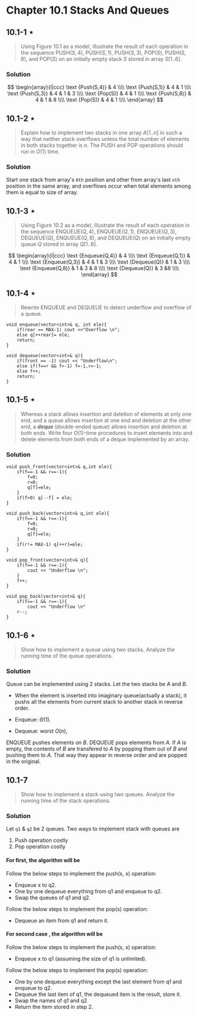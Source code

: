 # Chapter 10.1 Stacks And Queues

## 10.1-1 $\star$

> Using Figure 10.1 as a model, illustrate the result of each operation in the sequence $\text{PUSH}(S, 4)$, $\text{PUSH}(S, 1)$, $\text{PUSH}(S, 3)$, $\text{POP}(S)$, $\text{PUSH}(S, 8)$, and $\text{POP}(S)$ on an initially empty stack $S$ stored in array $S[1..6]$.

### Solution

$$
\begin{array}{l|ccc}
\text {Push(S,4)} & 4                 \\\\
\text {Push(S,1)} & 4 & 1             \\\\
\text {Push(S,3)} & 4 & 1 & 3         \\\\
\text {Pop(S)} & 4 & 1             \\\\
\text {Push(S,8)} & 4 & 1 & 8         \\\\
\text {Pop(S)} & 4 & 1             \\\\
\end{array}
$$

## 10.1-2 $\star$

> Explain how to implement two stacks in one array $A[1..n]$ in such a way that neither stack overflows unless the total number of elements in both stacks together is $n$. The $\text{PUSH}$ and $\text{POP}$ operations should run in $O(1)$ time.


### Solution

Start one stack from array's `0th` position and other from array's last `nth` position in the same array, and overflows occur when total elements among them is equal to size of array.


## 10.1-3 $\star$

> Using Figure 10.2 as a model, illustrate the result of each operation in the sequence $\text{ENQUEUE}(Q, 4)$, $\text{ENQUEUE}(Q ,1)$, $\text{ENQUEUE}(Q, 3)$, $\text{DEQUEUE}(Q)$, $\text{ENQUEUE}(Q, 8)$, and $\text{DEQUEUE}(Q)$ on an initially empty queue $Q$ stored in array $Q[1..6]$.

$$
\begin{array}{l|ccc}
\text {Enqueue(Q,4)} & 4                 \\\\
\text {Enqueue(Q,1)} & 4 & 1             \\\\
\text {Enqueue(Q,3)} & 4 & 1 & 3         \\\\
\text {Dequeue(Q)}  & 1 & 3             \\\\
\text {Enqueue(Q,8)}  & 1 & 3 & 8         \\\\
\text {Dequeue(Q)} & 3 &8             \\\\
\end{array}
$$


## 10.1-4 $\star$

> Rewrite $\text{ENQUEUE}$ and $\text{DEQUEUE}$ to detect underflow and overflow of a queue.

```(cpp)
void enqueue(vector<int>& q, int ele){
    if(rear == MAX-1) cout <<"Overflow \n";
    else q[++rear]= ele;
    return;
}
```

```(cpp)
void dequeue(vector<int>& q){
    if(front == -1) cout << "Underflow\n";
    else if(f==r && f>-1) f=-1,r=-1;
    else f++;
    return;
}
```

## 10.1-5 $\star$

> Whereas a stack allows insertion and deletion of elements at only one end, and a queue allows insertion at one end and deletion at the other end, a **_deque_** (double-ended queue) allows insertion and deletion at both ends. Write four $O(1)$-time procedures to insert elements into and delete elements from both ends of a deque implemented by an array.

### Solution

```(cpp)
void push_front(vector<int>& q,int ele){
    if(f==-1 && r==-1){
        f=0;
        r=0;
        q[f]=ele;
    }
    if(f>0) q[--f] = ele;
}
```

```(cpp)
void push_back(vector<int>& q,int ele){
    if(f==-1 && r==-1){
        f=0;
        r=0;
        q[f]=ele;
    }
    if(r!= MAX-1) q[++r]=ele;
}
```

```(cpp)
void pop_front(vector<int>& q){
    if(f==-1 && r==-1){
        cout << "Underflow \n";
    }
    f++;
}
```
```(cpp)
void pop_back(vector<int>& q){
    if(f==-1 && r==-1){
        cout << "Underflow \n"
    r--;
}
```

## 10.1-6 $\star$

> Show how to implement a queue using two stacks. Analyze the running time of the queue operations.

### Solution

Queue can be implemented using 2 stacks.
Let the two stacks be $A$ and $B$.

- When the element is inserted into imaginary queue(actually a stack), it pushs all the elements from current stack to another stack in reverse order.

- $\text{Enqueue}$: $\Theta(1)$.
- $\text{Dequeue}$: worst $O(n)$,

$\text{ENQUEUE}$ pushes elements on $B$. $\text{DEQUEUE}$ pops elements from $A$. If $A$ is empty, the contents of $B$ are transfered to $A$ by popping them out of $B$ and pushing them to $A$. That way they appear in reverse order and are popped in the original.

## 10.1-7

> Show how to implement a stack using two queues. Analyze the running time of the stack operations.

### Solution

Let `q1` & `q2` be 2 queues. 
Two ways to implement stack with queues are 

1. Push operation costly
2. Pop operation costly

#### For first, the algorithm will be

Follow the below steps to implement the push(s, x) operation: 
- Enqueue x to q2.
- One by one dequeue everything from q1 and enqueue to q2.
- Swap the queues of q1 and q2.

Follow the below steps to implement the pop(s) operation: 

- Dequeue an item from q1 and return it.

#### For second case , the algorithm will be

Follow the below steps to implement the push(s, x) operation: 
- Enqueue x to q1 (assuming the size of q1 is unlimited).

Follow the below steps to implement the pop(s) operation: 

- One by one dequeue everything except the last element from q1 and enqueue to q2.
- Dequeue the last item of q1, the dequeued item is the result, store it.
- Swap the names of q1 and q2
- Return the item stored in step 2.

